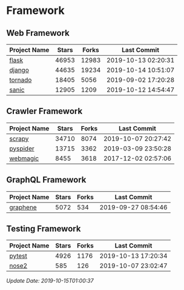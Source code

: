 # Framework

## Web Framework

| Project Name | Stars | Forks | Last Commit |
| ------------ | ----- | ----- | ----------- |
| [flask](https://github.com/pallets/flask) | 46953 | 12983 | 2019-10-13 02:20:31 |
| [django](https://github.com/django/django) | 44635 | 19234 | 2019-10-14 10:51:07 |
| [tornado](https://github.com/tornadoweb/tornado) | 18405 | 5056 | 2019-09-02 17:20:28 |
| [sanic](https://github.com/huge-success/sanic) | 12905 | 1209 | 2019-10-12 14:54:47 |

## Crawler Framework

| Project Name | Stars | Forks | Last Commit |
| ------------ | ----- | ----- | ----------- |
| [scrapy](https://github.com/scrapy/scrapy) | 34710 | 8074 | 2019-10-07 20:27:42 |
| [pyspider](https://github.com/binux/pyspider) | 13715 | 3362 | 2019-03-09 23:50:28 |
| [webmagic](https://github.com/code4craft/webmagic) | 8455 | 3618 | 2017-12-02 02:57:06 |

## GraphQL Framework

| Project Name | Stars | Forks | Last Commit |
| ------------ | ----- | ----- | ----------- |
| [graphene](https://github.com/graphql-python/graphene) | 5072 | 534 | 2019-09-27 08:54:46 |

## Testing Framework

| Project Name | Stars | Forks | Last Commit |
| ------------ | ----- | ----- | ----------- |
| [pytest](https://github.com/pytest-dev/pytest) | 4926 | 1176 | 2019-10-13 17:20:34 |
| [nose2](https://github.com/nose-devs/nose2) | 585 | 126 | 2019-10-07 23:02:47 |

*Update Date: 2019-10-15T01:00:37*